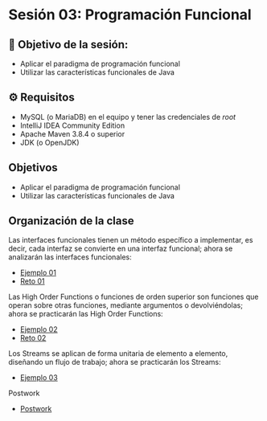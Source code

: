 
# Sesión 03: Programación Funcional

## 🎯  Objetivo de la sesión:

- Aplicar el paradigma de programación funcional
- Utilizar las características funcionales de Java

## ⚙ Requisitos

- MySQL (o MariaDB) en el equipo y tener las credenciales de _root_
- IntelliJ IDEA Community Edition
- Apache Maven 3.8.4 o superior
- JDK (o OpenJDK)

## Objetivos 

- Aplicar el paradigma de programación funcional
- Utilizar las características funcionales de Java

## Organización de la clase

Las interfaces funcionales tienen un método específico a implementar, es decir, cada interfaz se convierte en una interfaz funcional; ahora se analizarán las interfaces funcionales:

- [Ejemplo 01](./Ejemplo-01/Readme.md)
- [Reto 01](./Reto-01/Readme.md)

Las High Order Functions o funciones de orden superior son funciones que operan sobre otras funciones, mediante argumentos o devolviéndolas; ahora se practicarán las High Order Functions:

- [Ejemplo 02](./Ejemplo-02/Readme.md)
- [Reto 02](./Reto-02/Readme.md)

Los Streams se aplican de forma unitaria de elemento a elemento, diseñando un flujo de trabajo; ahora se practicarán los Streams:

- [Ejemplo 03](./Ejemplo-03/Readme.md)

Postwork

- [Postwork](./Postwork/Readme.md)
